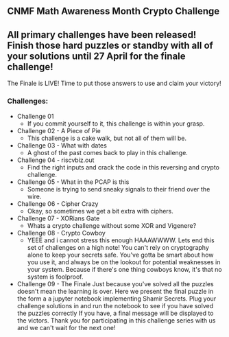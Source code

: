 ## CNMF Math Awareness Month Crypto Challenge

## All primary challenges have been released! Finish those hard puzzles or standby with all of your solutions until 27 April for the finale challenge!
The Finale is LIVE! Time to put those answers to use and claim your victory!

### Challenges:
* Challenge 01
  - If you commit yourself to it, this challenge is within your grasp.
* Challenge 02 - A Piece of Pie
  - This challenge is a cake walk, but not all of them will be.
* Challenge 03 - What with dates
  - A ghost of the past comes back to play in this challenge.
* Challenge 04 - riscvbiz.out
  - Find the right inputs and crack the code in this reversing and crypto challenge.
* Challenge 05 - What in the PCAP is this
  - Someone is trying to send sneaky signals to their friend over the wire.
* Challenge 06 - Cipher Crazy
  - Okay, so sometimes we get a bit extra with ciphers. 
* Challenge 07 - XORians Gate
  - Whats a crypto challenge without some XOR and Vigenere?
* Challenge 08 - Crypto Cowboy
  - YEEE and i cannot stress this enough HAAAWWWW.  Lets end this set of challenges on a high note! 
    You can't rely on cryptography alone to keep your secrets safe. 
	You've gotta be smart about how you use it, and always be on the lookout for potential weaknesses in your system. 
	Because if there's one thing cowboys know, it's that no system is foolproof.
* Challenge 09 - The Finale
	Just because you've solved all the puzzles doesn't mean the learning is over.
	Here we present the final puzzle in the form a a jupyter notebook implementing Shamir Secrets.
	Plug your challenge solutions in and run the notebook to see if you have solved the puzzles correctly
	If you have, a final message will be displayed to the victors.  Thank you for participating in this challenge series with us and we can't wait for the next one!
